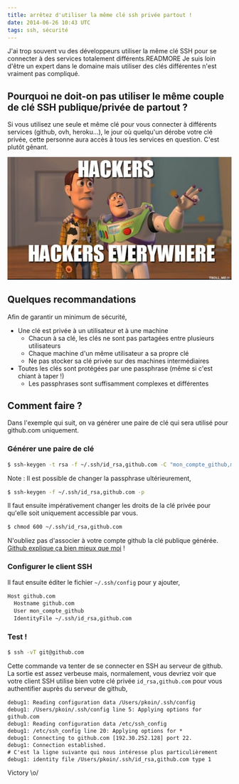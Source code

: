 ```yaml
---
title: arrêtez d'utiliser la même clé ssh privée partout !
date: 2014-06-26 10:43 UTC
tags: ssh, sécurité
---
```


J'ai trop souvent vu des développeurs utiliser la même clé SSH pour se connecter à des services totalement différents.READMORE Je suis loin d'être un expert dans le domaine mais utiliser des clés différentes n'est vraiment pas compliqué.

## Pourquoi ne doit-on pas utiliser le même couple de clé SSH publique/privée de partout ?

Si vous utilisez une seule et même clé pour vous connecter à différents services (github, ovh, heroku…), le jour où quelqu'un dérobe votre clé privée, cette personne aura accès à tous les services en question. C'est plutôt gênant.

![Hackers everywhere!](images/meme-cle-ssh-privee/hackers-hackers-everywhere.jpg)

## Quelques recommandations

Afin de garantir un minimum de sécurité,

* Une clé est privée à un utilisateur et à une machine
  * Chacun à sa clé, les clés ne sont pas partagées entre plusieurs utilisateurs
  * Chaque machine d'un même utilisateur a sa propre clé
  * Ne pas stocker sa clé privée sur des machines intermédiaires
* Toutes les clés sont protégées par une passphrase (même si c'est chiant à taper !)
  * Les passphrases sont suffisamment complexes et différentes

## Comment faire ?

Dans l'exemple qui suit, on va générer une paire de clé qui sera utilisé pour github.com uniquement.

### Générer une paire de clé

```sh
$ ssh-keygen -t rsa -f ~/.ssh/id_rsa,github.com -C "mon_compte_github,mon_mba_2014"
```

Note : Il est possible de changer la passphrase ultérieurement,

```sh
$ ssh-keygen -f ~/.ssh/id_rsa,github.com -p
```

Il faut ensuite impérativement changer les droits de la clé privée pour qu'elle soit uniquement accessible par vous.

```sh
$ chmod 600 ~/.ssh/id_rsa,github.com
```

N'oubliez pas d'associer à votre compte github la clé publique générée. [Github explique ça bien mieux que moi](https://help.github.com/articles/generating-ssh-keys#step-3-add-your-ssh-key-to-github) !

### Configurer le client SSH

Il faut ensuite éditer le fichier `~/.ssh/config` pour y ajouter,

```sh
Host github.com
  Hostname github.com
  User mon_compte_github
  IdentityFile ~/.ssh/id_rsa,github.com
```

### Test !

```sh
$ ssh -vT git@github.com
```

Cette commande va tenter de se connecter en SSH au serveur de github.  
La sortie est assez verbeuse mais, normalement, vous devriez voir que votre client SSH utilise bien votre clé privée `id_rsa,github.com` pour vous authentifier auprès du serveur de github,

```
debug1: Reading configuration data /Users/pkoin/.ssh/config
debug1: /Users/pkoin/.ssh/config line 5: Applying options for github.com
debug1: Reading configuration data /etc/ssh_config
debug1: /etc/ssh_config line 20: Applying options for *
debug1: Connecting to github.com [192.30.252.128] port 22.
debug1: Connection established.
# C'est la ligne suivante qui nous intéresse plus particulièrement
debug1: identity file /Users/pkoin/.ssh/id_rsa,github.com type 1
```

Victory \o/

